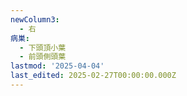 ```yaml
---
newColumn3:
  - 右
病巣:
  - 下頭頂小葉
  - 前頭側頭葉
lastmod: '2025-04-04'
last_edited: 2025-02-27T00:00:00.000Z
---
```



